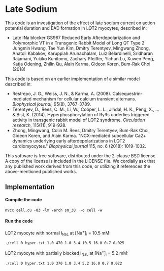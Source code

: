 # Late Sodium 

This code is an investigation of the effect of late sodium current on action potential duration and EAD formation in LQT2 myocytes, described in:

* Late INa blocker GS967 Reduced Early Afterdepolarization and Polymorphic VT in a Transgenic Rabbit Model of Long QT Type 2 Jungmin Hwang, Tae Yun Kim, Dmitry Terentyev, Mingwang Zhong, Anatoli Kabakov, Karuppiah Arunachalam, Luiz Belardinelli, Sridharan Rajamani, Yukiko Kunitomo, Zachary Pfeiffer, Yichun Lu, Xuwen Peng, Katja Odening, Zhilin Qu, Alain Karma, Gideon Koren, Bum-Rak Choi (2018)

This code is based on an earlier implementation of a similar model described in:

* Restrepo, J. G., Weiss, J. N., & Karma, A. (2008). Calsequestrin-mediated mechanism for cellular calcium transient alternans. *Biophysical journal*, 95(8), 3767-3789.
* Terentyev, D., Rees, C. M., Li, W., Cooper, L. L., Jindal, H. K., Peng, X., ... & Bist, K. (2014). Hyperphosphorylation of RyRs underlies triggered activity in transgenic rabbit model of LQT2 syndrome. *Circulation research*, 115(11), 919-928.
* Zhong, Mingwang, Colin M. Rees, Dmitry Terentyev, Bum-Rak Choi, Gideon Koren, and Alain Karma. "NCX-mediated subcellular Ca2+ dynamics underlying early afterdepolarizations in LQT2 cardiomyocytes." *Biophysical journal* 115, no. 6 (2018): 1019-1032.

This software is free software, distributed under the 2-clause BSD license. A copy of the license is included in the LICENSE file.
We cordially ask that any published work derived from this code, or utilizing it references the above-mentioned published works.

## Implementation
#### Compile the code
```
nvcc cell.cu -O3 -lm -arch sm_30  -o cell -w
```

#### Run the code

LQT2 myocyte with normal I<sub>NaL</sub> at [Na<sup>+</sup>]<sub>i</sub> = 10.5 mM:
```
./cell 0 hyper.txt 1.0 470 1.0 3.4 10.5 16.0 0.7 0.025
```

LQT2 myocyte with partially blocked I<sub>NaL</sub> at [Na<sup>+</sup>]<sub>i</sub> = 5.2 mM:
```
./cell 0 hyper.txt 1.0 370 1.0 3.4 5.2 16.0 0.7 0.022
```
